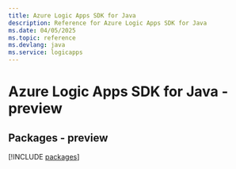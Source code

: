 ```yaml
---
title: Azure Logic Apps SDK for Java
description: Reference for Azure Logic Apps SDK for Java
ms.date: 04/05/2025
ms.topic: reference
ms.devlang: java
ms.service: logicapps
---
```

# Azure Logic Apps SDK for Java - preview
## Packages - preview
[!INCLUDE [packages](logic-apps-index.md)]